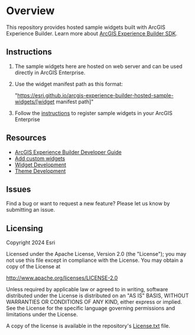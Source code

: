 # Overview

This repository provides hosted sample widgets built with ArcGIS Experience Builder. Learn more about [ArcGIS Experience Builder SDK](https://developers.arcgis.com/experience-builder/guide/core-concepts/).

## Instructions

1. The sample widgets here are hosted on web server and can be used directly in ArcGIS Enterprise.
2. Use the widget manifest path as this format:

   "https://esri.github.io/arcgis-experience-builder-hosted-sample-widgets/[widget manifest path]"
   
3. Follow the [instructions](https://doc.arcgis.com/en/experience-builder/11.3/configure-widgets/add-custom-widgets.htm#ESRI_SECTION1_BA69C74DE41F43639472EB3F0A8F99F6) to register sample widgets in your ArcGIS Enterprise


## Resources
* [ArcGIS Experience Builder Developer Guide](https://developers.arcgis.com/experience-builder/)
* [Add custom widgets](https://doc.arcgis.com/en/experience-builder/11.3/configure-widgets/add-custom-widgets.htm)
* [Widget Development](https://developers.arcgis.com/experience-builder/guide/getting-started-widget/)
* [Theme Development](https://developers.arcgis.com/experience-builder/guide/theme-development/)

## Issues
Find a bug or want to request a new feature? Please let us know by submitting an issue.

## Licensing
Copyright 2024 Esri

Licensed under the Apache License, Version 2.0 (the "License");
you may not use this file except in compliance with the License.
You may obtain a copy of the License at

   http://www.apache.org/licenses/LICENSE-2.0

Unless required by applicable law or agreed to in writing, software
distributed under the License is distributed on an "AS IS" BASIS,
WITHOUT WARRANTIES OR CONDITIONS OF ANY KIND, either express or implied.
See the License for the specific language governing permissions and
limitations under the License.

A copy of the license is available in the repository's [License.txt](https://github.com/esri/arcgis-experience-builder-sdk-resources/blob/master/License.txt) file.
